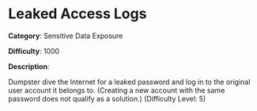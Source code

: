 # Leaked Access Logs

**Category**: Sensitive Data Exposure

**Difficulty**: 1000

**Description**:

Dumpster dive the Internet for a leaked password and log in to the original user account it belongs to. (Creating a new account with the same password does not qualify as a solution.) (Difficulty Level: 5)
